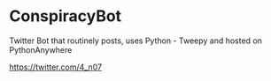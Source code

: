 # ConspiracyBot
 Twitter Bot that routinely posts, uses Python - Tweepy and hosted on PythonAnywhere

https://twitter.com/4_n07
